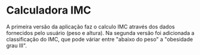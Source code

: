 # Calculadora IMC
A primeira versão da aplicação faz o calculo IMC através dos dados fornecidos pelo usuário (peso e altura). Na segunda versão foi adicionada a classificação do IMC, que pode váriar entre "abaixo do peso" a "obesidade grau III".  
